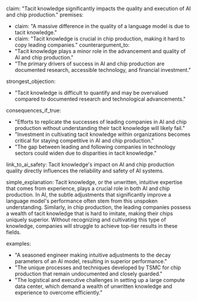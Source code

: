 claim: "Tacit knowledge significantly impacts the quality and execution of AI and chip production."
premises:
  - claim: "A massive difference in the quality of a language model is due to tacit knowledge."
  - claim: "Tacit knowledge is crucial in chip production, making it hard to copy leading companies."
counterargument_to:
  - "Tacit knowledge plays a minor role in the advancement and quality of AI and chip production."
  - "The primary drivers of success in AI and chip production are documented research, accessible technology, and financial investment."

strongest_objection:
  - "Tacit knowledge is difficult to quantify and may be overvalued compared to documented research and technological advancements."

consequences_if_true:
  - "Efforts to replicate the successes of leading companies in AI and chip production without understanding their tacit knowledge will likely fail."
  - "Investment in cultivating tacit knowledge within organizations becomes critical for staying competitive in AI and chip production."
  - "The gap between leading and following companies in technology sectors could widen due to disparities in tacit knowledge."

link_to_ai_safety: Tacit knowledge's impact on AI and chip production quality directly influences the reliability and safety of AI systems.

simple_explanation: Tacit knowledge, or the unwritten, intuitive expertise that comes from experience, plays a crucial role in both AI and chip production. In AI, the subtle adjustments that significantly improve a language model's performance often stem from this unspoken understanding. Similarly, in chip production, the leading companies possess a wealth of tacit knowledge that is hard to imitate, making their chips uniquely superior. Without recognizing and cultivating this type of knowledge, companies will struggle to achieve top-tier results in these fields.

examples:
  - "A seasoned engineer making intuitive adjustments to the decay parameters of an AI model, resulting in superior performance."
  - "The unique processes and techniques developed by TSMC for chip production that remain undocumented and closely guarded."
  - "The logistical and executive challenges in setting up a large compute data center, which demand a wealth of unwritten knowledge and experience to overcome efficiently."